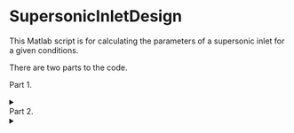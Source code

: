 # SupersonicInletDesign

This Matlab script is for calculating the parameters of a supersonic inlet for a given conditions.

There are two parts to the code.

Part 1. 
<details><summary>
</summary>

This part calculates: 
- Area of the entrance of the inlet
- Length of the ramp
- Exit height 

at the liftoff condition.

Inaddition, these conditions are calculated for the supersonic cruise condition:
- Mass flow rate at the entrance 
- Stagnation pressure at the exit
</details>
Part 2.
<details><summary>
</summary>

This part creates graphs for:
- stagnation conditions at the exit of the inlet
- fractional stagnation pressure loss
- mass flow rate entering the inlet

at Mach numbers ranging from 1 to 1.8.
</details>